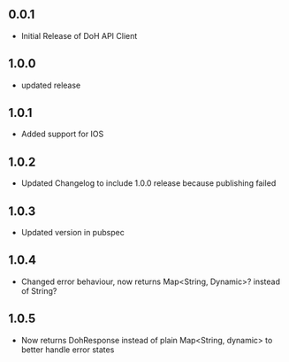 ## 0.0.1

* Initial Release of DoH API Client

## 1.0.0

* updated release

## 1.0.1    

* Added support for IOS

## 1.0.2

* Updated Changelog to include 1.0.0 release because publishing failed

## 1.0.3

* Updated version in pubspec

## 1.0.4

* Changed error behaviour, now returns Map<String, Dynamic>? instead of String?

## 1.0.5
* Now returns DohResponse instead of plain Map<String, dynamic> to better handle error states

